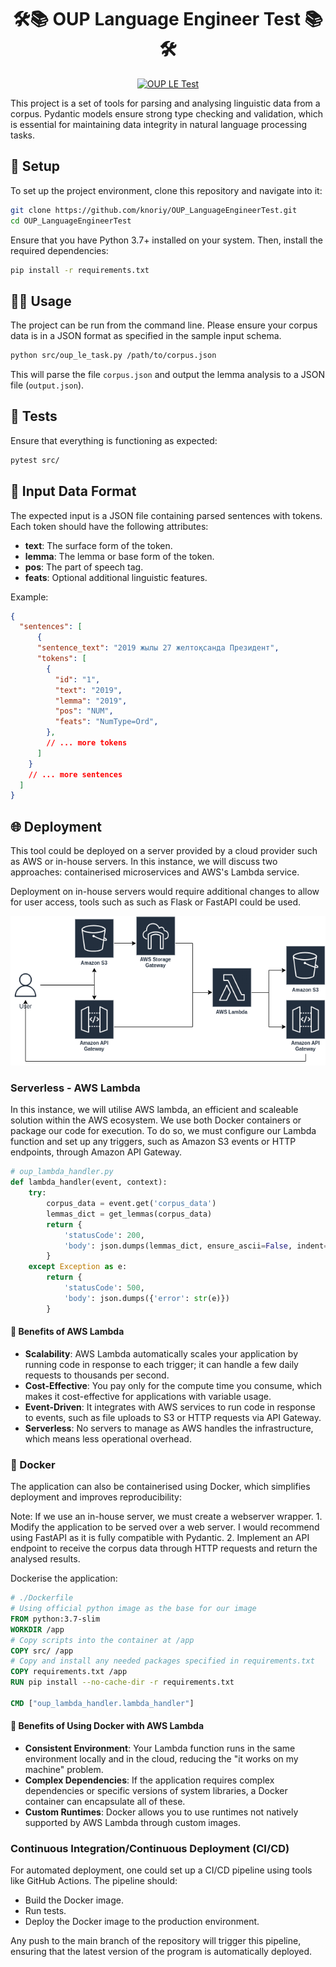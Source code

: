 
<div align="center">

# 🛠️📚 OUP Language Engineer Test 📚🛠️

[![OUP LE Test](https://github.com/knoriy/OUP_LanguageEngineerTest/actions/workflows/ci-testing.yml/badge.svg)](https://github.com/knoriy/OUP_LanguageEngineerTest/actions/workflows/ci-testing.yml)


</div>

This project is a set of tools for parsing and analysing linguistic data from a corpus. Pydantic models ensure strong type checking and validation, which is essential for maintaining data integrity in natural language processing tasks.

## 🚀 Setup

To set up the project environment, clone this repository and navigate into it:

```bash
git clone https://github.com/knoriy/OUP_LanguageEngineerTest.git
cd OUP_LanguageEngineerTest
```

Ensure that you have Python 3.7+ installed on your system. Then, install the required dependencies:

```bash
pip install -r requirements.txt
```

## 🧑‍💻 Usage

The project can be run from the command line. Please ensure your corpus data is in a JSON format as specified in the sample input schema.

```bash
python src/oup_le_task.py /path/to/corpus.json
```

This will parse the file `corpus.json` and output the lemma analysis to a JSON file (`output.json`).

## 🧪 Tests

Ensure that everything is functioning as expected:

```bash
pytest src/
```

## 📄 Input Data Format

The expected input is a JSON file containing parsed sentences with tokens. Each token should have the following attributes:

- **text**: The surface form of the token.
- **lemma**: The lemma or base form of the token.
- **pos**: The part of speech tag.
- **feats**: Optional additional linguistic features.

Example:

```json
{
  "sentences": [
      {
      "sentence_text": "2019 жылы 27 желтоқсанда Президент",
      "tokens": [
        {
          "id": "1",
          "text": "2019",
          "lemma": "2019",
          "pos": "NUM",
          "feats": "NumType=Ord",
        },
        // ... more tokens
      ]
    }
    // ... more sentences
  ]
}
```

## 🌐 Deployment

This tool could be deployed on a server provided by a cloud provider such as AWS or in-house servers. In this instance, we will discuss two approaches: containerised microservices and AWS's Lambda service.

Deployment on in-house servers would require additional changes to allow for user access, tools such as such as Flask or FastAPI could be used.

<!-- Insert image -->
<p align="center">
  <img src="./images/OUP_pipeline.drawio.png" alt="Pipeline">
</p>

### Serverless - AWS Lambda

In this instance, we will utilise AWS lambda, an efficient and scaleable solution within the AWS ecosystem. We use both Docker containers or package our code for execution. To do so, we must configure our Lambda function and set up any triggers, such as Amazon S3 events or HTTP endpoints, through Amazon API Gateway.

```python
# oup_lambda_handler.py
def lambda_handler(event, context):
    try:
        corpus_data = event.get('corpus_data')
        lemmas_dict = get_lemmas(corpus_data)
        return {
            'statusCode': 200,
            'body': json.dumps(lemmas_dict, ensure_ascii=False, indent=2)
        }
    except Exception as e:
        return {
            'statusCode': 500,
            'body': json.dumps({'error': str(e)})
        }
```

#### 🌟 Benefits of AWS Lambda

- **Scalability**: AWS Lambda automatically scales your application by running code in response to each trigger; it can handle a few daily requests to thousands per second.
- **Cost-Effective**: You pay only for the compute time you consume, which makes it cost-effective for applications with variable usage.
- **Event-Driven**: It integrates with AWS services to run code in response to events, such as file uploads to S3 or HTTP requests via API Gateway.
- **Serverless**: No servers to manage as AWS handles the infrastructure, which means less operational overhead.

### 🐳 Docker

The application can also be containerised using Docker, which simplifies deployment and improves reproducibility:

Note: If we use an in-house server, we must create a webserver wrapper.
    1. Modify the application to be served over a web server. I would recommend using FastAPI as it is fully compatible with Pydantic.
    2. Implement an API endpoint to receive the corpus data through HTTP requests and return the analysed results.

Dockerise the application:

```dockerfile
# ./Dockerfile
# Using official python image as the base for our image
FROM python:3.7-slim
WORKDIR /app
# Copy scripts into the container at /app
COPY src/ /app
# Copy and install any needed packages specified in requirements.txt
COPY requirements.txt /app
RUN pip install --no-cache-dir -r requirements.txt

CMD ["oup_lambda_handler.lambda_handler"]
```

#### 🌟 Benefits of Using Docker with AWS Lambda

- **Consistent Environment**: Your Lambda function runs in the same environment locally and in the cloud, reducing the "it works on my machine" problem.
- **Complex Dependencies**: If the application requires complex dependencies or specific versions of system libraries, a Docker container can encapsulate all of these.
- **Custom Runtimes**: Docker allows you to use runtimes not natively supported by AWS Lambda through custom images.

### Continuous Integration/Continuous Deployment (CI/CD)

For automated deployment, one could set up a CI/CD pipeline using tools like GitHub Actions. The pipeline should:

- Build the Docker image.
- Run tests.
- Deploy the Docker image to the production environment.

Any push to the main branch of the repository will trigger this pipeline, ensuring that the latest version of the program is automatically deployed.
